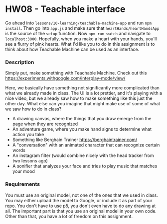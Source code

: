 # HW08 - Teachable interface
Go ahead into `lessons/10-learning/teachable-machine-app` and run `npm install`. Then go into `app.js` and make sure that `heartHands/heartHandsApp` is the source of the `setup` function. Now `npm run watch` and navigate to `localhost:3000`. Hopefully, when you make a heart with your hands, you'll see a flurry of pink hearts. What I'd like you to do in this assignment is to think about how Teachable Machine can be used as an interface.

### Description
Simply put, make something with Teachable Machine. Check out this https://experiments.withgoogle.com/interplay-mode/view/

Here, we basically have something not significantly more complicated than what we already made in class. The UI is a lot prettier, and it's playing with a nice video, but we already saw how to make something like this just the other day. What else can you imagine that might make use of some of what we saw how to do in class?

- A drawing canvas, where the things that you draw emerge from the page when they are recognized
- An adventure game, where you make hand signs to determine what action you take
- Something like Berghain Trainer https://berghaintrainer.com/
- A "conversation" with an animated character that can recognize certain words
- An instagram filter (would combine nicely with the head tracker from two lessons ago)
- A sonifier that analyzes your face and tries to play music that matches your mood

### Requirements
You must use an original model, not one of the ones that we used in class. You may either upload the model to Google, or include it as part of your repo. You don't have to use p5, you don't even have to do any drawing at all. The important part is that you use an original model in your own code. Other than that, you have a lot of freedom on this assignment.
